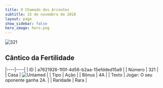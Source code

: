 ```yaml
---
title: O Chamado dos Arcontes
subtitle: 15 de novembro de 2018
layout: page
show_sidebar: false
hero_image: hero.png
---
```


![321](https://cdn.keyforgegame.com/media/card_front/pt/341_321_43VFXWMHFR7M_pt.png)

## Cântico da Fertilidade

|----|----|
| ID | a7621926-1f0f-4d56-b2aa-15efdded15a9 |
| Número | 321 |
| Casa | ![Untamed](https://archonarcana.com/images/thumb/b/bd/Untamed.png/22px-Untamed.png "Indomados") |
| Tipo | Ação |
| Bônus | 4A |
| Texto | Jogar: O seu oponente ganha 2A. |
| Raridade | Rara |
